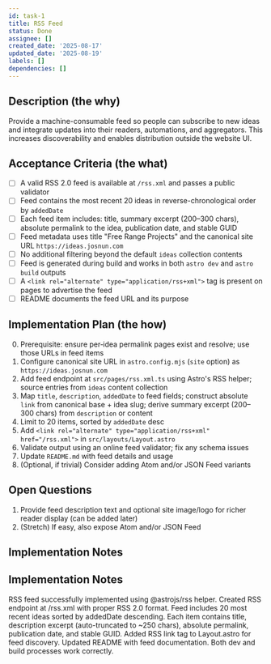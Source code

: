 ```yaml
---
id: task-1
title: RSS Feed
status: Done
assignee: []
created_date: '2025-08-17'
updated_date: '2025-08-19'
labels: []
dependencies: []
---
```


## Description (the why)

Provide a machine-consumable feed so people can subscribe to new ideas and integrate updates into their readers, automations, and aggregators. This increases discoverability and enables distribution outside the website UI.

## Acceptance Criteria (the what)

- [ ] A valid RSS 2.0 feed is available at `/rss.xml` and passes a public validator
- [ ] Feed contains the most recent 20 ideas in reverse-chronological order by `addedDate`
- [ ] Each feed item includes: title, summary excerpt (200–300 chars), absolute permalink to the idea, publication date, and stable GUID
- [ ] Feed metadata uses title "Free Range Projects" and the canonical site URL `https://ideas.josnun.com`
- [ ] No additional filtering beyond the default `ideas` collection contents
- [ ] Feed is generated during build and works in both `astro dev` and `astro build` outputs
- [ ] A `<link rel="alternate" type="application/rss+xml">` tag is present on pages to advertise the feed
- [ ] README documents the feed URL and its purpose

## Implementation Plan (the how)

0. Prerequisite: ensure per‑idea permalink pages exist and resolve; use those URLs in feed items
1. Configure canonical site URL in `astro.config.mjs` (`site` option) as `https://ideas.josnun.com`
2. Add feed endpoint at `src/pages/rss.xml.ts` using Astro's RSS helper; source entries from `ideas` content collection
3. Map `title`, `description`, `addedDate` to feed fields; construct absolute `link` from canonical base + idea slug; derive summary excerpt (200–300 chars) from `description` or content
4. Limit to 20 items, sorted by `addedDate` desc
5. Add `<link rel="alternate" type="application/rss+xml" href="/rss.xml">` in `src/layouts/Layout.astro`
6. Validate output using an online feed validator; fix any schema issues
7. Update `README.md` with feed details and usage
8. (Optional, if trivial) Consider adding Atom and/or JSON Feed variants

## Open Questions

1. Provide feed description text and optional site image/logo for richer reader display (can be added later)
2. (Stretch) If easy, also expose Atom and/or JSON Feed

## Implementation Notes

## Implementation Notes

RSS feed successfully implemented using @astrojs/rss helper. Created RSS endpoint at /rss.xml with proper RSS 2.0 format. Feed includes 20 most recent ideas sorted by addedDate descending. Each item contains title, description excerpt (auto-truncated to ~250 chars), absolute permalink, publication date, and stable GUID. Added RSS link tag to Layout.astro for feed discovery. Updated README with feed documentation. Both dev and build processes work correctly.
